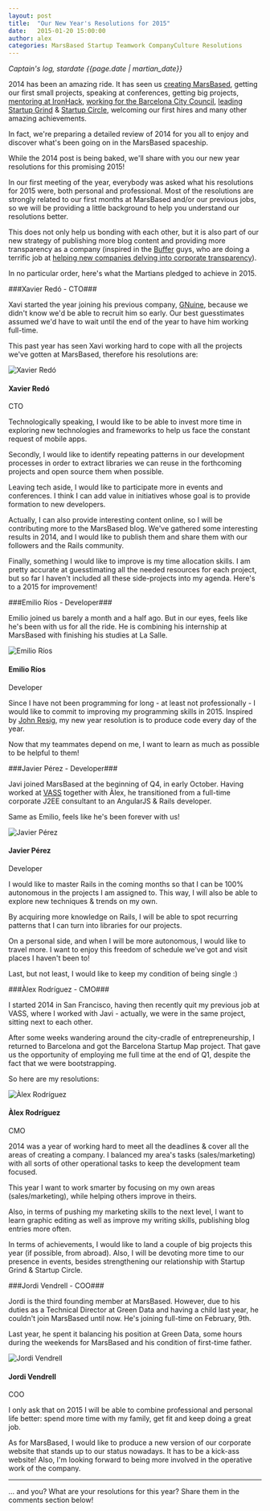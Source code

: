 ```yaml
---
layout: post
title:  "Our New Year's Resolutions for 2015"
date:   2015-01-20 15:00:00
author: alex
categories: MarsBased Startup Teamwork CompanyCulture Resolutions
---
```


*Captain's log, stardate {{page.date | martian_date}}*

2014 has been an amazing ride. It has seen us <a href="http://marsbased.com/blog/2013/09/07/take-offs-and-landings" title="Take-offs and Landings" target="_blank">creating MarsBased</a>, getting our first small projects, speaking at conferences, getting big projects, <a href="http://marsbased.com/blog/2014/08/22/The-Martians-conquer-the-IronHack" title="The Martians Conquer the Ironhack" target="_blank">mentoring at IronHack</a>, <a href="http://marsbased.com/blog/2014/06/09/Barcelona-Startup-Map1" title="Barcelona Startup Map" target="_blank">working for the Barcelona City Council</a>, <a href="http://marsbased.com/blog/2014/02/24/MarsBased-conquered-the-startup-grind" title="Startup Grind and MarsBased" target="_blank">leading Startup Grind</a> & <a href="http://marsbased.com/blog/2013/11/07/startup-circle-barcelona" title="Startup Circle in Barcelona" target="_blank">Startup Circle</a>, welcoming our first hires and many other amazing achievements.

In fact, we're preparing a detailed review of 2014 for you all to enjoy and discover what's been going on in the MarsBased spaceship.

While the 2014 post is being baked, we'll share with you our new year resolutions for this promising 2015!

<!--more-->

In our first meeting of the year, everybody was asked what his resolutions for 2015 were, both personal and professional. Most of the resolutions are strongly related to our first months at MarsBased and/or our previous jobs, so we will be providing a little background to help you understand our resolutions better.

This does not only help us bonding with each other, but it is also part of our new strategy of publishing more blog content and providing more transparency as a company (inspired in the <a href="http://buffer.com" title="Buffer" target="_blank">Buffer</a> guys, who are doing a terrific job at <a href="https://bufferapp.com/transparency" title="Buffer's Transparency policy" target="_blank">helping new companies delving into corporate transparency</a>).

In no particular order, here's what the Martians pledged to achieve in 2015.

###Xavier Redó - CTO###

Xavi started the year joining his previous company, <a href="http://www.opscaling.com/" title="GNuine" target="_blank" rel="nofollow">GNuine</a>, because we didn't know we'd be able to recruit him so early. Our best guesstimates assumed we'd have to wait until the end of the year to have him working full-time.

This past year has seen Xavi working hard to cope with all the projects we've gotten at MarsBased, therefore his resolutions are:

<div class="quote left-sided">
    <div class="avatar">
        <img src="/images/xavi-squared.jpg" alt="Xavier Redó" title="Xavier Redó" class="img-responsive img-circle" />
        <h4>Xavier Redó</h4>
        <p>CTO</p>
    </div>
    <div class="text">
        <p>Technologically speaking, I would like to be able to invest more time in exploring new technologies and frameworks to help us face the constant request of mobile apps.</p>
        <p>Secondly, I would like to identify repeating patterns in our development processes in order to extract libraries we can reuse in the forthcoming projects and open source them when possible.</p>
        <p>Leaving tech aside, I would like to participate more in events and conferences. I think I can add value in initiatives whose goal is to provide formation to new developers.</p>
        <p>Actually, I can also provide interesting content online, so I will be contributing more to the MarsBased blog. We've gathered some interesting results in 2014, and I would like to publish them and share them with our followers and the Rails community.</p>
        <p>Finally, something I would like to improve is my time allocation skills. I am pretty accurate at guesstimating all the needed resources for each project, but so far I haven't included all these side-projects into my agenda. Here's to a 2015 for improvement!</p>
    </div>
</div>

###Emilio Ríos - Developer###

Emilio joined us barely a month and a half ago. But in our eyes, feels like he's been with us for all the ride. He is combining his internship at MarsBased with finishing his studies at La Salle.

<div class="quote right-sided">
    <div class="avatar">
        <img src="/images/emilio-squared.jpg" alt="Emilio Ríos" title="Emilio Ríos" class="img-responsive img-circle" />
        <h4>Emilio Ríos</h4>
        <p>Developer</p>
    </div>
    <div class="text">
        <p>Since I have not been programming for long - at least not professionally - I would like to commit to improving my programming skills in 2015. Inspired by <a href="http://ejohn.org/blog/write-code-every-day/" title="Write Code Every Day" rel="nofollow" target="_blank">John Resig</a>, my new year resolution is to produce code every day of the year.</p>
        <p>Now that my teammates depend on me, I want to learn as much as possible to be helpful to them!</p>
    </div>
</div>

###Javier Pérez - Developer###

Javi joined MarsBased at the beginning of Q4, in early October. Having worked at <a href="http://www.vass.es" title="VASS" target="_blank" rel="nofollow">VASS</a> together with Àlex, he transitioned from a full-time corporate J2EE consultant to an AngularJS & Rails developer.

Same as Emilio, feels like he's been forever with us!

<div class="quote left-sided">
    <div class="avatar">
        <img src="/images/javi-squared.jpg" alt="Javier Pérez" title="Javier Pérez" class="img-responsive img-circle" />
        <h4>Javier Pérez</h4>
        <p>Developer</p>
    </div>
    <div class="text">
        <p>I would like to master Rails in the coming months so that I can be 100% autonomous in the projects I am assigned to. This way, I will also be able to explore new techniques & trends on my own.</p>
        <p>By acquiring more knowledge on Rails, I will be able to spot recurring patterns that I can turn into libraries for our projects.</p>
        <p>On a personal side, and when I will be more autonomous, I would like to travel more. I want to enjoy this freedom of schedule we've got and visit places I haven't been to!</p>
        <p>Last, but not least, I would like to keep my condition of being single :)</p>
    </div>
</div>

###Àlex Rodríguez - CMO###

I started 2014 in San Francisco, having then recently quit my previous job at VASS, where I worked with Javi - actually, we were in the same project, sitting next to each other.

After some weeks wandering around the city-cradle of entrepreneurship, I returned to Barcelona and got the Barcelona Startup Map project. That gave us the opportunity of employing me full time at the end of Q1, despite the fact that we were bootstrapping.

So here are my resolutions:

<div class="quote right-sided">
    <div class="avatar">
        <img src="/images/alex-squared.jpg" alt="Àlex Rodríguez" title="Àlex Rodríguez" class="img-responsive img-circle" />
        <h4>Àlex Rodríguez</h4>
        <p>CMO</p>
    </div>
    <div class="text">
        <p>2014 was a year of working hard to meet all the deadlines & cover all the areas of creating a company. I balanced my area's tasks (sales/marketing) with all sorts of other operational tasks to keep the development team focused.</p>
        <p>This year I want to work smarter by focusing on my own areas (sales/marketing), while helping others improve in theirs.</p>
        <p>Also, in terms of pushing my marketing skills to the next level, I want to learn graphic editing as well as improve my writing skills, publishing blog entries more often.</p>
        <p>In terms of achievements, I would like to land a couple of big projects this year (if possible, from abroad). Also, I will be devoting more time to our presence in events, besides strengthening our relationship with Startup Grind & Startup Circle.</p>
    </div>
</div>

###Jordi Vendrell - COO###

Jordi is the third founding member at MarsBased. However, due to his duties as a Technical Director at Green Data and having a child last year, he couldn't join MarsBased until now. He's joining full-time on February, 9th.

Last year, he spent it balancing his position at Green Data, some hours during the weekends for MarsBased and his condition of first-time father.

<div class="quote left-sided">
    <div class="avatar">
        <img src="/images/jordi-squared.jpg" alt="Jordi Vendrell" title="Jordi Vendrell" class="img-responsive img-circle" />
        <h4>Jordi Vendrell</h4>
        <p>COO</p>
    </div>
    <div class="text">
        <p>I only ask that on 2015 I will be able to combine professional and personal life better: spend more time with my family, get fit and keep doing a great job.</p>
        <p>As for MarsBased, I would like to produce a new version of our corporate website that stands up to our status nowadays. It has to be a kick-ass website! Also, I'm looking forward to being more involved in the operative work of the company.</p>
    </div>
</div>

<hr/>

... and you? What are your resolutions for this year? Share them in the comments section below!
